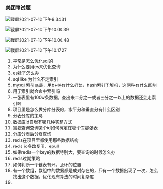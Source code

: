 

### 美团笔试题

![截屏2021-07-13 下午9.34.31](https://i.loli.net/2021/07/14/nl2SGg6rjJmqbeO.png)





![截屏2021-07-13 下午10.00.39](https://i.loli.net/2021/07/14/JeYBLW94TCKj3x7.png)

![截屏2021-07-13 下午10.00.48](https://i.loli.net/2021/07/14/7C4k3VQFGBmr2uz.png)







![截屏2021-07-13 下午10.17.27](https://i.loli.net/2021/07/14/QhrSoY6qbm9JpsK.png)





1. 平常是怎么优化sql的
2. 为什么要用es来优化查询
3. es挂了怎么办
4. sql like 为什么不走索引
5. mysql 索引底层，用b+树有什么好处，hash索引了解吗，这两种有什么区别
6. 用了索引就会命中索引吗
7. 一张表里有100w条数据，查出来二分之一或者三分之一以上的数据还会走索引吗
8. 项目里是怎么做分库分表的，水平分和垂直分有什么区别
9. 分表分库的策略
10. 数据库id自增有哪几种实现方式
11. 需要查询查询某个id如何确定在哪个库那张表
12. 分库分表后分页查询
13. redis在项目里都使用那些数据结构
14. redis io多路复用，epull
15. 如果redis一个key的数据特别大，要查询的时候怎么办
16. redis过期策略
17. 如何判断一个链表有环，及环的位置
18. 有一个数组，数组中的数据都是成对存在的，只有一个数据出现了一次，怎么找出这个数据，优化现有算法的时间复杂度
19. 



